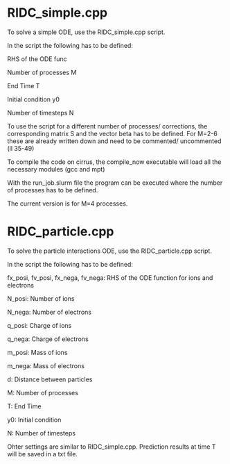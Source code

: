 RIDC_simple.cpp
===========

To solve a simple ODE, use the RIDC_simple.cpp script.

In the script the following has to be defined:


RHS of the ODE func

Number of processes M

End Time T 

Initial condition y0

Number of timesteps N


To use the script for a different number of processes/ corrections, the corresponding matrix S and the vector beta has to be defined. 
For M=2-6 these are already written down and need to be commented/ uncommented (ll 35-49)

To compile the code on cirrus, the compile_now executable will load all the necessary modules (gcc and mpt) 

With the run_job.slurm file the program can be executed where the number of processes has to be defined.

The current version is for M=4 processes.



RIDC_particle.cpp
===========

To solve the particle interactions ODE, use the RIDC_particle.cpp script.

In the script the following has to be defined:


fx_posi, fv_posi, fx_nega, fv_nega: RHS of the ODE function for ions and electrons

N_posi: Number of ions

N_nega: Number of electrons

q_posi: Charge of ions

q_nega: Charge of electrons

m_posi: Mass of ions

m_nega: Mass of electrons

d: Distance between particles

M: Number of processes 

T: End Time 

y0: Initial condition 

N: Number of timesteps



Ohter settings are similar to RIDC_simple.cpp. Prediction results at time T will be saved in a txt file.



